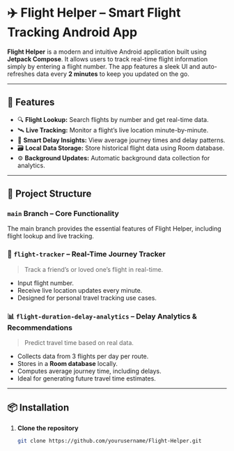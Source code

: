 # ✈️ Flight Helper – Smart Flight Tracking Android App

**Flight Helper** is a modern and intuitive Android application built using **Jetpack Compose**. It allows users to track real-time flight information simply by entering a flight number. The app features a sleek UI and auto-refreshes data every **2 minutes** to keep you updated on the go.

---

## 🌟 Features

- 🔍 **Flight Lookup:** Search flights by number and get real-time data.
- 🛰️ **Live Tracking:** Monitor a flight’s live location minute-by-minute.
- 🧠 **Smart Delay Insights:** View average journey times and delay patterns.
- 🗃️ **Local Data Storage:** Store historical flight data using Room database.
- ⚙️ **Background Updates:** Automatic background data collection for analytics.

---

## 🌿 Project Structure

### `main` Branch – Core Functionality  
The main branch provides the essential features of Flight Helper, including flight lookup and live tracking.

### 🛫 `flight-tracker` – Real-Time Journey Tracker  
> Track a friend’s or loved one’s flight in real-time.

- Input flight number.
- Receive live location updates every minute.
- Designed for personal travel tracking use cases.

### 📊 `flight-duration-delay-analytics` – Delay Analytics & Recommendations  
> Predict travel time based on real data.

- Collects data from 3 flights per day per route.
- Stores in a **Room database** locally.
- Computes average journey time, including delays.
- Ideal for generating future travel time estimates.

---

## 📦 Installation

1. **Clone the repository**  
   ```bash
   git clone https://github.com/yourusername/Flight-Helper.git
